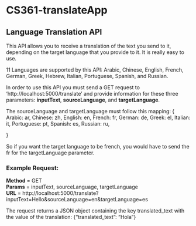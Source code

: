 ﻿# CS361-translateApp
## Language Translation API

This API allows you to receive a translation of the text you send to it, depending on the target language that you provide to it. It is really easy to use. 

11 Languages are supported by this API: Arabic, Chinese, English, French, German, Greek, Hebrew, Italian, Portuguese, Spanish, and Russian.

In order to use this API you must send a GET request to ‘http://localhost:5000/translate’ and provide information for these three parameters: **inputText**, **sourceLanguage**, and **targetLanguage**.

The sourceLanguage and targetLanguage must follow this mapping:
{
	Arabic: ar,
	Chinese: zh,
	English: en,
	French: fr,
	German: de,
	Greek: el,
	Italian: it,
	Portuguese: pt,
	Spanish: es,
	Russian: ru,

}

So if you want the target language to be french, you would have to send the fr for the targetLanguage parameter.


### Example Request:
**Method** = GET<br>
**Params** = inputText, sourceLanguage, targetLanguage<br>
**URL** = http://localhost:5000/translate?inputText=Hello&sourceLanguage=en&targetLanguage=es<br>



The request returns a JSON object containing the key translated_text with the value of the translation: {“translated_text”: “Hola”}
